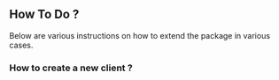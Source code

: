 ## How To Do ?

Below are various instructions on how to extend the package in various cases.

### How to create a new client ?

